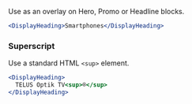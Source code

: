 Use as an overlay on Hero, Promo or Headline blocks.

```jsx
<DisplayHeading>Smartphones</DisplayHeading>
```

### Superscript

Use a standard HTML `<sup>` element.

```jsx
<DisplayHeading>
  TELUS Optik TV<sup>®</sup>
</DisplayHeading>
```

